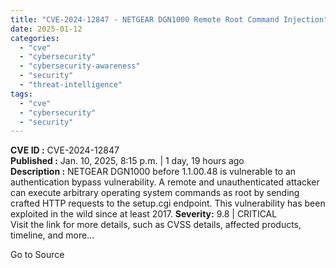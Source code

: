 ```yaml
---
title: "CVE-2024-12847 - NETGEAR DGN1000 Remote Root Command Injection"
date: 2025-01-12
categories: 
  - "cve"
  - "cybersecurity"
  - "cybersecurity-awareness"
  - "security"
  - "threat-intelligence"
tags: 
  - "cve"
  - "cybersecurity"
  - "security"
---
```


**CVE ID :** CVE-2024-12847  
**Published :** Jan. 10, 2025, 8:15 p.m. | 1 day, 19 hours ago  
**Description :** NETGEAR DGN1000 before 1.1.00.48 is vulnerable to an authentication bypass vulnerability. A remote and unauthenticated attacker can execute arbitrary operating system commands as root by sending crafted HTTP requests to the setup.cgi endpoint. This vulnerability has been exploited in the wild since at least 2017. 
**Severity:** 9.8 | CRITICAL  
Visit the link for more details, such as CVSS details, affected products, timeline, and more...

Go to Source
